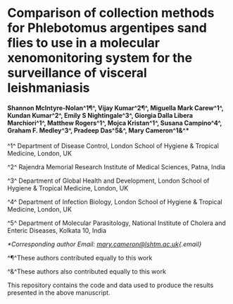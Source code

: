 # Comparison of collection methods for Phlebotomus argentipes sand flies to use in a molecular xenomonitoring system for the surveillance of visceral leishmaniasis

#### Shannon McIntyre-Nolan^1¶^, Vijay Kumar^2¶^, Miguella Mark Carew^1^, Kundan Kumar^2^, Emily S Nightingale^3^, Giorgia Dalla Libera Marchiori^1^, Matthew Rogers^1^, Mojca Kristan^1^, Susana Campino^4^, Graham F. Medley^3^, Pradeep Das^5&^, Mary Cameron^1&^\*

^1^ Department of Disease Control, London School of Hygiene & Tropical Medicine, London, UK

^2^ Rajendra Memorial Research Institute of Medical Sciences, Patna, India

^3^ Department of Global Health and Development, London School of Hygiene & Tropical Medicine, London, UK

^4^ Department of Infection Biology, London School of Hygiene & Tropical Medicine, London, UK

^5^ Department of Molecular Parasitology, National Institute of Cholera and Enteric Diseases, Kolkata 10, India

*\*Corresponding author Email: [mary.cameron\@lshtm.ac.uk](mailto:mary.cameron@lshtm.ac.uk){.email}*

^¶^These authors contributed equally to this work

^&^These authors also contributed equally to this work

This repository contains the code and data used to produce the results presented in the above manuscript.
